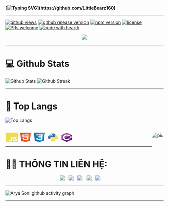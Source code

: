 **[![Typing SVG](https://readme-typing-svg.herokuapp.com?color=%23F70000&size=59&duration=3000&width=1270&height=110&lines=Ch%C3%A0o%2C+t%C3%B4i+l%C3%A0+Bearz+!;H%C3%A3y+xem+qua+GITHUB+c%E1%BB%A7a+t%C3%B4i+!;Cảm+ơn+vì+đã+ủng+hộ+!)](https://github.com/LittleBearz160)**

***

[![github views](https://komarev.com/ghpvc/?username=LittleBearz&color=ff6600)](https://github.com/LittleBearz160) [![github release version](https://img.shields.io/github/v/release/nhn/tui.editor.svg?include_prereleases)](https://github.com/LittleBearz160) [![npm version](https://img.shields.io/npm/v/@toast-ui/editor.svg)](https://github.com/LittleBearz160) [![license](https://img.shields.io/github/license/nhn/tui.editor.svg)](https://github.com/LittleBearz160) [![PRs welcome](https://img.shields.io/badge/PRs-welcome-ff69b4.svg)](https://github.com/LittleBearz160) [![code with hearth](https://img.shields.io/badge/%3C%2F%3E%20with%20%E2%99%A5%20by-BEARZ-ff1414.svg)](https://github.com/LittleBearz160)

<div align="center" style"border-radius:15px">
  <img src="https://media.discordapp.net/attachments/919968565606637688/935178148524478494/PicsArt_01-22-11.15.16.jpg?width=1025&height=379" style"width: 100%;border-radius:15px">
</div>

***

# 💻 Github Stats

<img src="https://github-readme-stats.vercel.app/api?username=LittleBearz160&include_all_commits=true&count_private=true&show_icons=true&custom_title=Little%20Bearz&line_height=20&title_color=7A7ADB&icon_color=2234AE&text_color=D3D3D3&bg_color=0,000000,130F40" alt = "Github Stats">
<img src="http://github-readme-streak-stats.herokuapp.com?user=LittleBearz160&theme=neon-palenight" alt = "Github Streak" >

***

# 📖 Top Langs

![Top Langs](https://github-readme-stats.vercel.app/api/top-langs/?username=LittleBearz160&text_color=daf7dc&bg_color=151515)
<div style="display: inline_block"><br>
  <img align="center" alt="Js" height="30" width="40" src="https://raw.githubusercontent.com/devicons/devicon/master/icons/javascript/javascript-plain.svg">
  <img align="center" alt="HTML" height="30" width="40" src="https://raw.githubusercontent.com/devicons/devicon/master/icons/html5/html5-original.svg">
  <img align="center" alt="CSS" height="30" width="40" src="https://raw.githubusercontent.com/devicons/devicon/master/icons/css3/css3-original.svg">
  <img align="center" alt="Python" height="30" width="40" src="https://raw.githubusercontent.com/devicons/devicon/master/icons/python/python-original.svg">
  <img align="center" alt="Csharp" height="30" width="40" src="https://raw.githubusercontent.com/devicons/devicon/master/icons/csharp/csharp-original.svg">
  <img align="right" alt="pic" height="150" style="border-radius:50px;" src="https://cdn.discordapp.com/attachments/919968565606637688/932867805861273730/discord-avatar.png?width=676&height=676">
</div>

***

# 🤝🏻 THÔNG TIN LIÊN HỆ:

<p align="center">
&nbsp; <a href="https://twitter.com/Bearz160" target="_blank" rel="noopener noreferrer"><img src="https://img.icons8.com/plasticine/100/000000/twitter.png" width="100" /></a>  
&nbsp; <a href="https://www.instagram.com/__laamddaayyy" target="_blank" rel="noopener noreferrer"><img src="https://img.icons8.com/plasticine/100/000000/instagram-new.png" width="100" /></a>  
&nbsp; <a href="https://github.com/LittleBearz160" target="_blank" rel="noopener noreferrer"><img src="https://img.icons8.com/plasticine/100/000000/github.png" width="100" /></a>
&nbsp; <a href="https://www.facebook.com/bearz.project" target="_blank" rel="noopener noreferrer"><img src="https://img.icons8.com/plasticine/100/000000/facebook.png"  width="100" /></a>
&nbsp; <a href="mailto:bearz.project@gmail.com" target="_blank" rel="noopener noreferrer"><img src="https://img.icons8.com/plasticine/100/000000/gmail.png"  width="100" /></a>
</p>

***

![Arya Soni github activity graph](https://activity-graph.herokuapp.com/graph?username=LittleBearz160&theme=react-dark)

***

